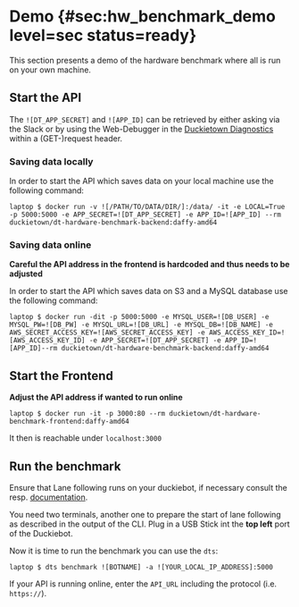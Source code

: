 # Demo {#sec:hw_benchmark_demo level=sec status=ready}

This section presents a demo of the hardware benchmark where all is run on your own machine.

<minitoc/>

## Start the API
The `![DT_APP_SECRET]` and `![APP_ID]` can be retrieved by either asking via the Slack or by using the Web-Debugger in the [Duckietown Diagnostics](https://dashboard.duckietown.org/diagnostics) within a (GET-)request header.
### Saving data locally
In order to start the API which saves data on your local machine use the following command: 

    laptop $ docker run -v ![/PATH/TO/DATA/DIR/]:/data/ -it -e LOCAL=True -p 5000:5000 -e APP_SECRET=![DT_APP_SECRET] -e APP_ID=![APP_ID] --rm duckietown/dt-hardware-benchmark-backend:daffy-amd64

### Saving data online
**Careful the API address in the frontend is hardcoded and thus needs to be adjusted**

In order to start the API which saves data on S3 and a MySQL database use the following command: 

    laptop $ docker run -dit -p 5000:5000 -e MYSQL_USER=![DB_USER] -e MYSQL_PW=![DB_PW] -e MYSQL_URL=![DB_URL] -e MYSQL_DB=![DB_NAME] -e AWS_SECRET_ACCESS_KEY=![AWS_SECRET_ACCESS_KEY] -e AWS_ACCESS_KEY_ID=![AWS_ACCESS_KEY_ID] -e APP_SECRET=![DT_APP_SECRET] -e APP_ID=![APP_ID]--rm duckietown/dt-hardware-benchmark-backend:daffy-amd64

## Start the Frontend
**Adjust the API address if wanted to run online** 

    laptop $ docker run -it -p 3000:80 --rm duckietown/dt-hardware-benchmark-frontend:daffy-amd64

It then is reachable under `localhost:3000`
## Run the benchmark
Ensure that Lane following runs on your duckiebot, if necessary consult the resp. [documentation](https://docs.duckietown.org).

You need two terminals, another one to prepare the start of lane following as described in the output of the CLI. Plug in a USB Stick int the **top left** port of the Duckiebot.

Now it is time to run the benchmark you can use the `dts`:

    laptop $ dts benchmark ![BOTNAME] -a ![YOUR_LOCAL_IP_ADDRESS]:5000

If your API is running online, enter the `API_URL` including the protocol (i.e. `https://`). 
